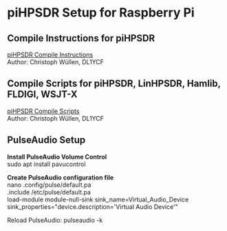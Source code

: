 # piHPSDR Setup for Raspberry Pi

## Compile Instructions for piHPSDR
[piHPSDR Compile Instructions](https://16866925358202169909.googlegroups.com/attach/1e89c10f8df55/Linux-CompileFromSources.pdf?part=0.1&view=1&view=1&vt=ANaJVrHZ1LZ2fEuy3iSNndb5Q19r6DNVudqEvoqXk-__CruZ34FcbCEbTum7GwsoKW3Ztqo1dllqumkUCpb7PTCzxfnZcqGnn0ZwXp2dJT5GWt1ny0ZjqLM)  
Author: Christoph Wüllen, DL1YCF

## Compile Scripts for piHPSDR, LinHPSDR, Hamlib, FLDIGI, WSJT-X
[piHPSDR Compile Scripts](https://groups.google.com/g/hermes-lite/c/4Bnf2p0C1S4/m/AlGdB8tiAwAJ)  
Author: Christoph Wüllen, DL1YCF

## PulseAudio Setup
**Install PulseAudio Volume Control**  
sudo apt install pavucontrol  

**Create PulseAudio configuration file**  
nano .config/pulse/default.pa  
.include /etc/pulse/default.pa  
load-module module-null-sink sink_name=Virtual_Audio_Device sink_properties="device.description='Virtual Audio Device'"

Reload PulseAudio: pulseaudio -k
